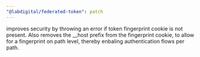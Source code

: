 ```yaml
---
"@labdigital/federated-token": patch
---
```


improves security by throwing an error if token fingerprint cookie is not present. Also removes the \_\_host prefix from the fingerprint cookie, to allow for a fingerprint on path level, thereby enbaling authentication flows per path.
